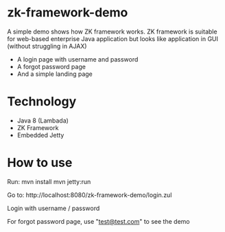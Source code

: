 # zk-framework-demo
A simple demo shows how ZK framework works. ZK framework is suitable for web-based enterprise Java application but looks like application in GUI (without struggling in AJAX)
* A login page with username and password
* A forgot password page
* And a simple landing page 

# Technology
* Java 8 (Lambada)
* ZK Framework
* Embedded Jetty

# How to use
Run:
mvn install
mvn jetty:run

Go to:
http://localhost:8080/zk-framework-demo/login.zul

Login with username / password

For forgot password page, use "test@test.com" to see the demo
